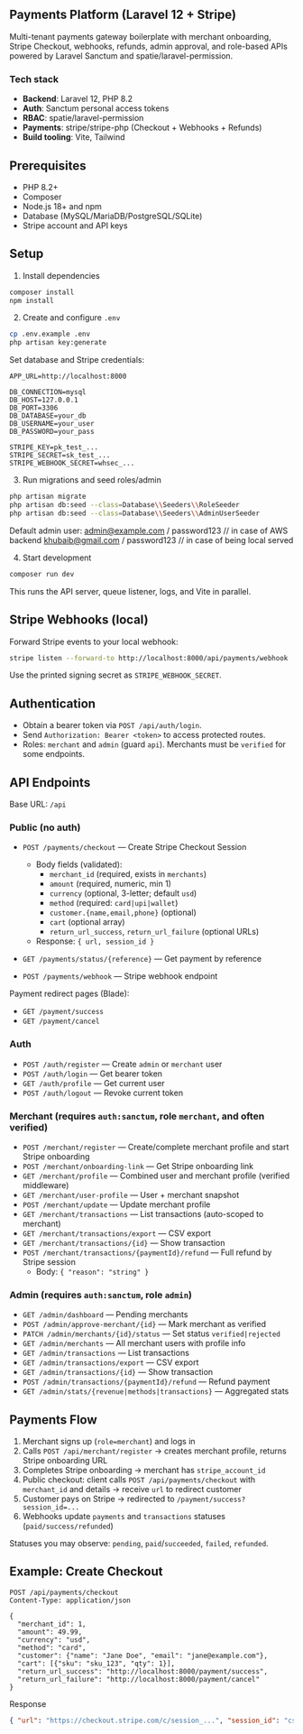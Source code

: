 ## Payments Platform (Laravel 12 + Stripe)

Multi-tenant payments gateway boilerplate with merchant onboarding, Stripe Checkout, webhooks, refunds, admin approval, and role-based APIs powered by Laravel Sanctum and spatie/laravel-permission.

### Tech stack
- **Backend**: Laravel 12, PHP 8.2
- **Auth**: Sanctum personal access tokens
- **RBAC**: spatie/laravel-permission
- **Payments**: stripe/stripe-php (Checkout + Webhooks + Refunds)
- **Build tooling**: Vite, Tailwind

## Prerequisites
- PHP 8.2+
- Composer
- Node.js 18+ and npm
- Database (MySQL/MariaDB/PostgreSQL/SQLite)
- Stripe account and API keys

## Setup
1) Install dependencies
```bash
composer install
npm install
```

2) Create and configure `.env`
```bash
cp .env.example .env
php artisan key:generate
```
Set database and Stripe credentials:
```env
APP_URL=http://localhost:8000

DB_CONNECTION=mysql
DB_HOST=127.0.0.1
DB_PORT=3306
DB_DATABASE=your_db
DB_USERNAME=your_user
DB_PASSWORD=your_pass

STRIPE_KEY=pk_test_...
STRIPE_SECRET=sk_test_...
STRIPE_WEBHOOK_SECRET=whsec_...
```

3) Run migrations and seed roles/admin
```bash
php artisan migrate
php artisan db:seed --class=Database\\Seeders\\RoleSeeder
php artisan db:seed --class=Database\\Seeders\\AdminUserSeeder
```

Default admin user: 
admin@example.com / password123 // in case of AWS backend
khubaib@gmail.com / password123 // in case of being local served


4) Start development
```bash
composer run dev
```
This runs the API server, queue listener, logs, and Vite in parallel.

## Stripe Webhooks (local)
Forward Stripe events to your local webhook:
```bash
stripe listen --forward-to http://localhost:8000/api/payments/webhook
```
Use the printed signing secret as `STRIPE_WEBHOOK_SECRET`.

## Authentication
- Obtain a bearer token via `POST /api/auth/login`.
- Send `Authorization: Bearer <token>` to access protected routes.
- Roles: `merchant` and `admin` (guard `api`). Merchants must be `verified` for some endpoints.

## API Endpoints
Base URL: `/api`

### Public (no auth)
- `POST /payments/checkout` — Create Stripe Checkout Session
  - Body fields (validated):
    - `merchant_id` (required, exists in `merchants`)
    - `amount` (required, numeric, min 1)
    - `currency` (optional, 3-letter; default `usd`)
    - `method` (required: `card|upi|wallet`)
    - `customer.{name,email,phone}` (optional)
    - `cart` (optional array)
    - `return_url_success`, `return_url_failure` (optional URLs)
  - Response: `{ url, session_id }`

- `GET /payments/status/{reference}` — Get payment by reference

- `POST /payments/webhook` — Stripe webhook endpoint

Payment redirect pages (Blade):
- `GET /payment/success`
- `GET /payment/cancel`

### Auth
- `POST /auth/register` — Create `admin` or `merchant` user
- `POST /auth/login` — Get bearer token
- `GET /auth/profile` — Get current user
- `POST /auth/logout` — Revoke current token

### Merchant (requires `auth:sanctum`, role `merchant`, and often verified)
- `POST /merchant/register` — Create/complete merchant profile and start Stripe onboarding
- `POST /merchant/onboarding-link` — Get Stripe onboarding link
- `GET /merchant/profile` — Combined user and merchant profile (verified middleware)
- `GET /merchant/user-profile` — User + merchant snapshot
- `POST /merchant/update` — Update merchant profile
- `GET /merchant/transactions` — List transactions (auto-scoped to merchant)
- `GET /merchant/transactions/export` — CSV export
- `GET /merchant/transactions/{id}` — Show transaction
- `POST /merchant/transactions/{paymentId}/refund` — Full refund by Stripe session
  - Body: `{ "reason": "string" }`

### Admin (requires `auth:sanctum`, role `admin`)
- `GET /admin/dashboard` — Pending merchants
- `POST /admin/approve-merchant/{id}` — Mark merchant as verified
- `PATCH /admin/merchants/{id}/status` — Set status `verified|rejected`
- `GET /admin/merchants` — All merchant users with profile info
- `GET /admin/transactions` — List transactions
- `GET /admin/transactions/export` — CSV export
- `GET /admin/transactions/{id}` — Show transaction
- `POST /admin/transactions/{paymentId}/refund` — Refund payment
- `GET /admin/stats/{revenue|methods|transactions}` — Aggregated stats

## Payments Flow
1) Merchant signs up (`role=merchant`) and logs in
2) Calls `POST /api/merchant/register` → creates merchant profile, returns Stripe onboarding URL
3) Completes Stripe onboarding → merchant has `stripe_account_id`
4) Public checkout: client calls `POST /api/payments/checkout` with `merchant_id` and details → receive `url` to redirect customer
5) Customer pays on Stripe → redirected to `/payment/success?session_id=...`
6) Webhooks update `payments` and `transactions` statuses (`paid/success/refunded`)

Statuses you may observe: `pending`, `paid`/`succeeded`, `failed`, `refunded`.

## Example: Create Checkout
```http
POST /api/payments/checkout
Content-Type: application/json

{
  "merchant_id": 1,
  "amount": 49.99,
  "currency": "usd",
  "method": "card",
  "customer": {"name": "Jane Doe", "email": "jane@example.com"},
  "cart": [{"sku": "sku_123", "qty": 1}],
  "return_url_success": "http://localhost:8000/payment/success",
  "return_url_failure": "http://localhost:8000/payment/cancel"
}
```
Response
```json
{ "url": "https://checkout.stripe.com/c/session_...", "session_id": "cs_test_..." }
```
